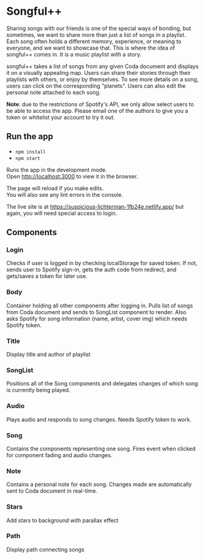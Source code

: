 # Songful++

Sharing songs with our friends is one of the special ways of bonding, but sometimes, we want to share more than just a list of songs in a playlist. Each song often holds a different memory, experience, or meaning to everyone, and we want to showcase that. This is where the idea of songful++ comes in. It is a music playlist with a story.

songful++ takes a list of songs from any given Coda document and displays it on a visually appealing map. Users can share their stories through their playlists with others, or enjoy by themselves. To see more details on a song, users can click on the corresponding "planets". Users can also edit the personal note attached to each song.

**Note**: due to the restrictions of Spotify's API, we only allow select users to be able to access the app. Please email one of the authors to give you a token or whitelist your account to try it out.

## Run the app

- `npm install`
- `npm start`

Runs the app in the development mode.\
Open [http://localhost:3000](http://localhost:3000) to view it in the browser.

The page will reload if you make edits.\
You will also see any lint errors in the console.

The live site is at https://suspicious-lichterman-1fb24e.netlify.app/ but again, you will need special access to login.

## Components

### Login

Checks if user is logged in by checking localStorage for saved token. If not, sends user to Spotify sign-in, gets the auth code from redirect, and gets/saves a token for later use.

### Body

Container holding all other components after logging in. Pulls list of songs from Coda document and sends to SongList component to render. Also asks Spotify for song information (name, artist, cover img) which needs Spotify token.

### Title

Display title and author of playlist

### SongList

Positions all of the Song components and delegates changes of which song is currently being played.

### Audio

Plays audio and responds to song changes. Needs Spotify token to work.

### Song

Contains the components representing one song. Fires event when clicked for component fading and audio changes.

### Note

Contains a personal note for each song. Changes made are automatically sent to Coda document in real-time.

### Stars

Add stars to background with parallax effect

### Path

Display path connecting songs